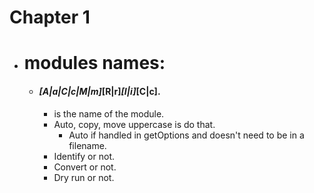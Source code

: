 # Chapter 1


- # modules names:
  - #### <name>_[A|a|C|c|M|m]_[R|r]_[I|i]_[C|c].
    - <name> is the name of the module.
    - Auto, copy, move uppercase is do that.
      - Auto if handled in getOptions and doesn't need to be in a filename.
    - Identify or not.
    - Convert or not.
    - Dry run or not.
